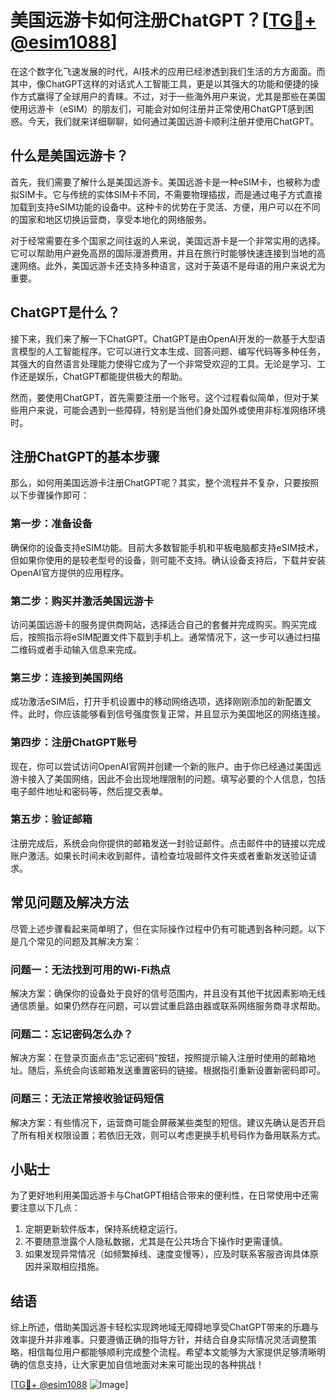 # 美国远游卡如何注册ChatGPT？[[TG💪+ @esim1088](https://t.me/s/esim1088)]

在这个数字化飞速发展的时代，AI技术的应用已经渗透到我们生活的方方面面。而其中，像ChatGPT这样的对话式人工智能工具，更是以其强大的功能和便捷的操作方式赢得了全球用户的青睐。不过，对于一些海外用户来说，尤其是那些在美国使用远游卡（eSIM）的朋友们，可能会对如何注册并正常使用ChatGPT感到困惑。今天，我们就来详细聊聊，如何通过美国远游卡顺利注册并使用ChatGPT。

## 什么是美国远游卡？

首先，我们需要了解什么是美国远游卡。美国远游卡是一种eSIM卡，也被称为虚拟SIM卡。它与传统的实体SIM卡不同，不需要物理插拔，而是通过电子方式直接加载到支持eSIM功能的设备中。这种卡的优势在于灵活、方便，用户可以在不同的国家和地区切换运营商，享受本地化的网络服务。

对于经常需要在多个国家之间往返的人来说，美国远游卡是一个非常实用的选择。它可以帮助用户避免高昂的国际漫游费用，并且在旅行时能够快速连接到当地的高速网络。此外，美国远游卡还支持多种语言，这对于英语不是母语的用户来说尤为重要。

## ChatGPT是什么？

接下来，我们来了解一下ChatGPT。ChatGPT是由OpenAI开发的一款基于大型语言模型的人工智能程序。它可以进行文本生成、回答问题、编写代码等多种任务，其强大的自然语言处理能力使得它成为了一个非常受欢迎的工具。无论是学习、工作还是娱乐，ChatGPT都能提供极大的帮助。

然而，要使用ChatGPT，首先需要注册一个账号。这个过程看似简单，但对于某些用户来说，可能会遇到一些障碍，特别是当他们身处国外或使用非标准网络环境时。

## 注册ChatGPT的基本步骤

那么，如何用美国远游卡注册ChatGPT呢？其实，整个流程并不复杂，只要按照以下步骤操作即可：

### 第一步：准备设备

确保你的设备支持eSIM功能。目前大多数智能手机和平板电脑都支持eSIM技术，但如果你使用的是较老型号的设备，则可能不支持。确认设备支持后，下载并安装OpenAI官方提供的应用程序。

### 第二步：购买并激活美国远游卡

访问美国远游卡的服务提供商网站，选择适合自己的套餐并完成购买。购买完成后，按照指示将eSIM配置文件下载到手机上。通常情况下，这一步可以通过扫描二维码或者手动输入信息来完成。

### 第三步：连接到美国网络

成功激活eSIM后，打开手机设置中的移动网络选项，选择刚刚添加的新配置文件。此时，你应该能够看到信号强度恢复正常，并且显示为美国地区的网络连接。

### 第四步：注册ChatGPT账号

现在，你可以尝试访问OpenAI官网并创建一个新的账户。由于你已经通过美国远游卡接入了美国网络，因此不会出现地理限制的问题。填写必要的个人信息，包括电子邮件地址和密码等，然后提交表单。

### 第五步：验证邮箱

注册完成后，系统会向你提供的邮箱发送一封验证邮件。点击邮件中的链接以完成账户激活。如果长时间未收到邮件，请检查垃圾邮件文件夹或者重新发送验证请求。

## 常见问题及解决方法

尽管上述步骤看起来简单明了，但在实际操作过程中仍有可能遇到各种问题。以下是几个常见的问题及其解决方案：

### 问题一：无法找到可用的Wi-Fi热点

解决方案：确保你的设备处于良好的信号范围内，并且没有其他干扰因素影响无线通信质量。如果仍然存在问题，可以尝试重启路由器或联系网络服务商寻求帮助。

### 问题二：忘记密码怎么办？

解决方案：在登录页面点击“忘记密码”按钮，按照提示输入注册时使用的邮箱地址。随后，系统会向该邮箱发送重置密码的链接。根据指引重新设置新密码即可。

### 问题三：无法正常接收验证码短信

解决方案：有些情况下，运营商可能会屏蔽某些类型的短信。建议先确认是否开启了所有相关权限设置；若依旧无效，则可以考虑更换手机号码作为备用联系方式。

## 小贴士

为了更好地利用美国远游卡与ChatGPT相结合带来的便利性，在日常使用中还需要注意以下几点：

1. 定期更新软件版本，保持系统稳定运行。
2. 不要随意泄露个人隐私数据，尤其是在公共场合下操作时更需谨慎。
3. 如果发现异常情况（如频繁掉线、速度变慢等），应及时联系客服咨询具体原因并采取相应措施。

## 结语

综上所述，借助美国远游卡轻松实现跨地域无障碍地享受ChatGPT带来的乐趣与效率提升并非难事。只要遵循正确的指导方针，并结合自身实际情况灵活调整策略，相信每位用户都能够顺利完成整个流程。希望本文能够为大家提供足够清晰明确的信息支持，让大家更加自信地面对未来可能出现的各种挑战！

[[TG💪+ @esim1088](https://t.me/s/esim1088) ![Image](https://i.postimg.cc/4NQfJmqS/Snipaste-2025-05-13-00-14-12.png)]